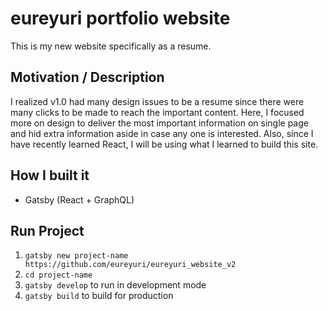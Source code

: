 # eureyuri portfolio website
This is my new website specifically as a resume.

## Motivation / Description
I realized v1.0 had many design issues to be a resume since there were many clicks to be made to reach the important content.
Here, I focused more on design to deliver the most important information on single page and hid extra information aside in case any one is interested.
Also, since I have recently learned React, I will be using what I learned to build this site.

## How I built it
- Gatsby (React + GraphQL)

## Run Project
1. `gatsby new project-name https://github.com/eureyuri/eureyuri_website_v2`
2. `cd project-name`
3. `gatsby develop` to run in development mode
4. `gatsby build` to build for production

